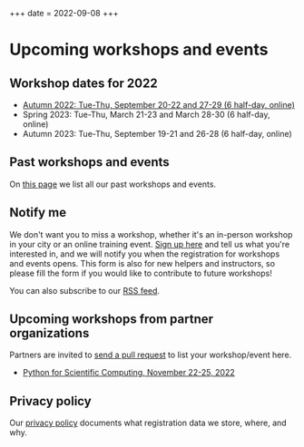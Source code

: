 +++
date = 2022-09-08
+++

# Upcoming workshops and events


## Workshop dates for 2022

<!-- If you edit this section, also update the date on top of this page. This
is important for RSS feed. -->

- [Autumn 2022: Tue-Thu, September 20-22 and 27-29 (6 half-day, online)](https://coderefinery.github.io/2022-09-20-workshop/)
- Spring 2023: Tue-Thu, March 21-23 and March 28-30 (6 half-day, online)
- Autumn 2023: Tue-Thu, September 19-21 and 26-28 (6 half-day, online)


## Past workshops and events

On [this page](/workshops/past/) we list all our past workshops and events.


## Notify me

We don't want you to miss a workshop, whether it's an in-person
workshop in your city or an online training event. [Sign up
here](https://indico.neic.no/event/135/surveys/36) and tell us what
you're interested in, and we will notify you when the registration for
workshops and events opens. This form is also for new
helpers and instructors, so please fill the form if you would like to
contribute to future workshops!

You can also subscribe to our [RSS feed](/atom.xml).


## Upcoming workshops from partner organizations

<div class="uk-alert-primary" uk-alert>
<a class="uk-alert-close" uk-close></a>

Partners are invited to [send a pull
request](https://github.com/coderefinery/coderefinery.org/edit/main/content/workshops/upcoming.md)
to list your workshop/event here.

</div>

- [Python for Scientific Computing, November 22-25,
  2022](https://scicomp.aalto.fi/training/scip/python-for-scicomp-2022/)


## Privacy policy

Our [privacy policy](/privacy-policy/)
documents what registration data we store, where, and why.
